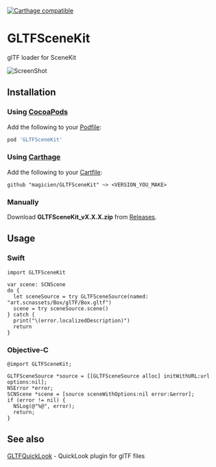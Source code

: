 [![Carthage compatible](https://img.shields.io/badge/Carthage-compatible-4BC51D.svg?style=flat)](https://github.com/Carthage/Carthage)

# GLTFSceneKit
glTF loader for SceneKit

![ScreenShot](https://raw.githubusercontent.com/magicien/GLTFSceneKit/master/screenshot.png)

## Installation
### Using [CocoaPods](http://cocoapods.org/)

Add the following to your [Podfile](http://guides.cocoapods.org/using/the-podfile.html):

```rb
pod 'GLTFSceneKit'
```

### Using [Carthage](https://github.com/Carthage/Carthage)

Add the following to your [Cartfile](https://github.com/Carthage/Carthage/blob/master/Documentation/Artifacts.md#cartfile):

```
github "magicien/GLTFSceneKit" ~> <VERSION_YOU_MAKE>
```

### Manually

Download **GLTFSceneKit_vX.X.X.zip** from [Releases](https://github.com/magicien/GLTFSceneKit/releases/latest).

## Usage

### Swift
```
import GLTFSceneKit

var scene: SCNScene
do {
  let sceneSource = try GLTFSceneSource(named: "art.scnassets/Box/glTF/Box.gltf")
  scene = try sceneSource.scene()
} catch {
  print("\(error.localizedDescription)")
  return
}
```

### Objective-C
```
@import GLTFSceneKit;

GLTFSceneSource *source = [[GLTFSceneSource alloc] initWithURL:url options:nil];
NSError *error;
SCNScene *scene = [source sceneWithOptions:nil error:&error];
if (error != nil) {
  NSLog(@"%@", error);
  return;
}
```

## See also

[GLTFQuickLook](https://github.com/magicien/GLTFQuickLook) - QuickLook plugin for glTF files
